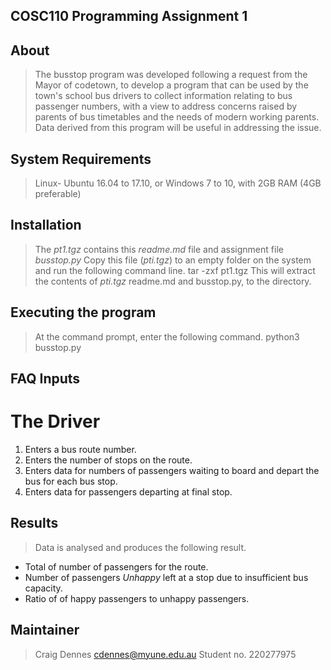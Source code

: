 ## COSC110 Programming Assignment 1

## About
> The busstop program was developed following a request from the Mayor of codetown,
> to develop a program that can be used by the town's school bus drivers to collect information relating
> to bus passenger numbers, with a view to address concerns raised by parents of bus timetables and the
> needs of modern working parents. Data derived from this program will be useful in addressing the issue.


## System Requirements
>  Linux- Ubuntu 16.04 to 17.10, or Windows 7 to 10, with 2GB RAM (4GB preferable)

## Installation
> The *pt1.tgz* contains this *readme.md* file and assignment file *busstop.py*
> Copy this file (*pti.tgz*) to an empty folder on the system and run the following command line.
> tar -zxf pt1.tgz
> This will extract the contents of *pti.tgz* readme.md and busstop.py, to the directory.

## Executing the program
> At the command prompt, enter the following command.
> python3 busstop.py

## FAQ Inputs
# The Driver
1. Enters a bus route number.
2. Enters the number of stops on the route.
3. Enters data for numbers of passengers waiting to board and depart the bus for each bus stop.
4. Enters data for passengers departing at final stop.

## Results
> Data is analysed and produces the following result.
- Total of number of passengers for the route.
- Number of passengers *Unhappy* left at a stop due to insufficient bus capacity.
- Ratio of of happy passengers to unhappy passengers.

## Maintainer
> Craig Dennes
> cdennes@myune.edu.au
> Student no. 220277975